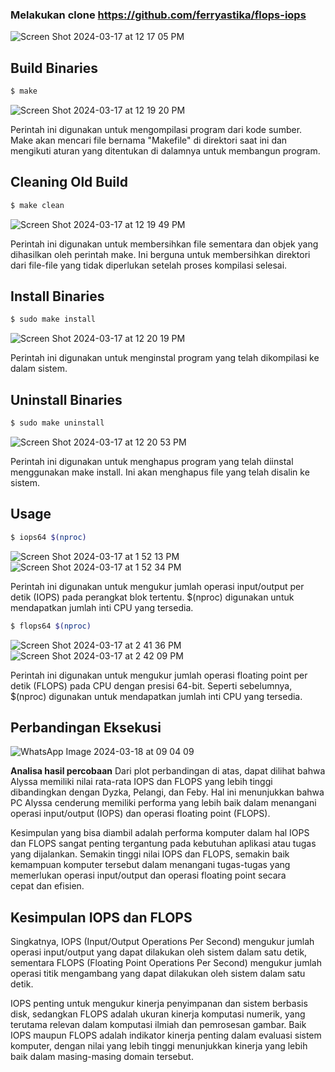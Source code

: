 
### Melakukan clone https://github.com/ferryastika/flops-iops

![Screen Shot 2024-03-17 at 12 17 05 PM](https://github.com/PelangiKartikaChandraKirana/SysOP24-3123521003/assets/160555525/7ecf6238-b9cb-4334-8d98-c1307e1fc3e7)

## Build Binaries
```sh
$ make
```
![Screen Shot 2024-03-17 at 12 19 20 PM](https://github.com/PelangiKartikaChandraKirana/SysOP24-3123521003/assets/160555525/565ff56c-b6b5-4744-8db7-7a6ee03d6204)

Perintah ini digunakan untuk mengompilasi program dari kode sumber. Make akan mencari file bernama "Makefile" di direktori saat ini dan mengikuti aturan yang ditentukan di dalamnya untuk membangun program.



## Cleaning Old Build
```sh
$ make clean
```
![Screen Shot 2024-03-17 at 12 19 49 PM](https://github.com/PelangiKartikaChandraKirana/SysOP24-3123521003/assets/160555525/e479a535-4095-472a-8d22-03d715d8dd61)

Perintah ini digunakan untuk membersihkan file sementara dan objek yang dihasilkan oleh perintah make. Ini berguna untuk membersihkan direktori dari file-file yang tidak diperlukan setelah proses kompilasi selesai.



## Install Binaries
```sh
$ sudo make install
```
![Screen Shot 2024-03-17 at 12 20 19 PM](https://github.com/PelangiKartikaChandraKirana/SysOP24-3123521003/assets/160555525/681dba78-f5dd-4a8f-bd99-69b9a681f859)

Perintah ini digunakan untuk menginstal program yang telah dikompilasi ke dalam sistem.


## Uninstall Binaries
```sh
$ sudo make uninstall
```
![Screen Shot 2024-03-17 at 12 20 53 PM](https://github.com/PelangiKartikaChandraKirana/SysOP24-3123521003/assets/160555525/c02617ba-984c-4df3-8493-b040e19e441c)

Perintah ini digunakan untuk menghapus program yang telah diinstal menggunakan make install. Ini akan menghapus file yang telah disalin ke sistem.



## Usage
```sh
$ iops64 $(nproc)
```
![Screen Shot 2024-03-17 at 1 52 13 PM](https://github.com/PelangiKartikaChandraKirana/SysOP24-3123521003/assets/160555525/a0c81509-fb3c-47ef-82f0-152926ce5a09)
![Screen Shot 2024-03-17 at 1 52 34 PM](https://github.com/PelangiKartikaChandraKirana/SysOP24-3123521003/assets/160555525/e7c7c3b2-ce73-48eb-af9e-5cb7acca8a7f)

Perintah ini digunakan untuk mengukur jumlah operasi input/output per detik (IOPS) pada perangkat blok tertentu. $(nproc) digunakan untuk mendapatkan jumlah inti CPU yang tersedia.



```sh
$ flops64 $(nproc)
```
![Screen Shot 2024-03-17 at 2 41 36 PM](https://github.com/PelangiKartikaChandraKirana/SysOP24-3123521003/assets/160555525/e2a32770-219f-46dd-8c78-17b218affd6b)
![Screen Shot 2024-03-17 at 2 42 09 PM](https://github.com/PelangiKartikaChandraKirana/SysOP24-3123521003/assets/160555525/768b7a74-63b9-4afe-b3c3-3890de34915f)


Perintah ini digunakan untuk mengukur jumlah operasi floating point per detik (FLOPS) pada CPU dengan presisi 64-bit. Seperti sebelumnya, $(nproc) digunakan untuk mendapatkan jumlah inti CPU yang tersedia.


## Perbandingan Eksekusi
![WhatsApp Image 2024-03-18 at 09 04 09](https://github.com/PelangiKartikaChandraKirana/SysOP24-3123521003/assets/160555525/ad27574d-72f1-4fa6-b31c-f72b72fa1833)



**Analisa hasil percobaan**
Dari plot perbandingan di atas, dapat dilihat bahwa Alyssa memiliki nilai rata-rata IOPS dan FLOPS yang lebih tinggi dibandingkan dengan Dyzka, Pelangi, dan Feby. Hal ini menunjukkan bahwa PC Alyssa cenderung memiliki performa yang lebih baik dalam menangani operasi input/output (IOPS) dan operasi floating point (FLOPS).

Kesimpulan yang bisa diambil adalah performa komputer dalam hal IOPS dan FLOPS sangat penting tergantung pada kebutuhan aplikasi atau tugas yang dijalankan. Semakin tinggi nilai IOPS dan FLOPS, semakin baik kemampuan komputer tersebut dalam menangani tugas-tugas yang memerlukan operasi input/output dan operasi floating point secara cepat dan efisien.


## Kesimpulan IOPS dan FLOPS
Singkatnya, IOPS (Input/Output Operations Per Second) mengukur jumlah operasi input/output yang dapat dilakukan oleh sistem dalam satu detik, sementara FLOPS (Floating Point Operations Per Second) mengukur jumlah operasi titik mengambang yang dapat dilakukan oleh sistem dalam satu detik.

IOPS penting untuk mengukur kinerja penyimpanan dan sistem berbasis disk, sedangkan FLOPS adalah ukuran kinerja komputasi numerik, yang terutama relevan dalam komputasi ilmiah dan pemrosesan gambar. Baik IOPS maupun FLOPS adalah indikator kinerja penting dalam evaluasi sistem komputer, dengan nilai yang lebih tinggi menunjukkan kinerja yang lebih baik dalam masing-masing domain tersebut.
